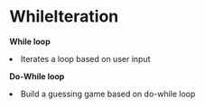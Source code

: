 # WhileIteration

<b>While loop</b>
<li>Iterates a loop based on user input</li>

<b>Do-While loop</b>
<li>Build a guessing game based on do-while loop</li>
